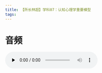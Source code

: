 ```yaml
---
title: 【所长林超】学科07：认知心理学重要模型
tags:
---
```


# 音频

<audio id="audio" controls="controls" preload="none">
  <source id="mp3" src="linchao07-40.mp3" >
</audio>
